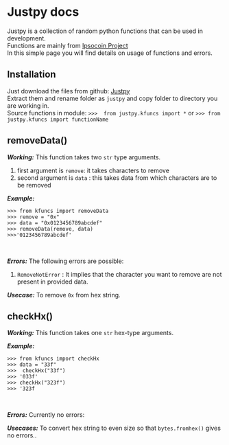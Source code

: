 # Justpy docs
Justpy is a collection of random python functions that can be used in development. <br>
Functions are mainly from [Ipsocoin Project](https://github.com/amadhurkant/ipsocoin) <br>
In this simple page you will find details on usage of functions and errors.

## Installation
Just download the files from github: [Justpy](https://github.com/amadhurkant/justpy) <br>
Extract them and rename folder as ```justpy``` and copy folder to directory you are working in. <br>
Source functions in module: ```>>>  from justpy.kfuncs import *``` or ```>>> from justpy.kfuncs import functionName```

## removeData()

_**Working:**_  This function takes two ```str``` type arguments. 
  1. first argument is ```remove```: it takes characters to remove
  2. second argument is ```data``` : this takes data from which characters are to be removed <br>

_**Example:**_  <br>
```
>>> from kfuncs import removeData
>>> remove = "0x"
>>> data = "0x0123456789abcdef"
>>> removeData(remove, data)
>>>'0123456789abcdef' 
``` 
<br>

_**Errors:**_ The following errors are possible: <br>
  1. ```RemoveNotError``` : It implies that the character you want to remove are not present in provided data.

_**Usecase:**_  To remove ```0x``` from hex string.

## checkHx()
_**Working:**_  This function takes one ```str``` hex-type arguments. 

_**Example:**_  <br>
```
>>> from kfuncs import checkHx
>>> data = "33f"
>>>  checkHx("33f")
>>> '033f'
>>> checkHx("323f")
>>> '323f
```
<br>

_**Errors:**_ Currently no errors: <br>

_**Usecases:**_  To convert hex string to even size so that ```bytes.fromhex()``` gives no errors..
